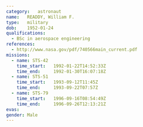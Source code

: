 ```yaml
---
category:	astronaut
name:	READDY, William F.
type:	military
dob:	1952-01-24
qualifications:
  - BSc in aerospace engineering
references:
  - http://www.nasa.gov/pdf/740566main_current.pdf
missions:
  - name: STS-42
    time_start:   1992-01-22T14:52:33Z
    time_end:     1992-01-30T16:07:18Z
  - name: STS-51
    time_start:   1993-09-12T11:45Z
    time_end:     1993-09-22T07:57Z
  - name: STS-79
    time_start:   1996-09-16T08:54:49Z
    time_end:     1996-09-26T12:13:21Z
evas:
gender:	Male
---
```

